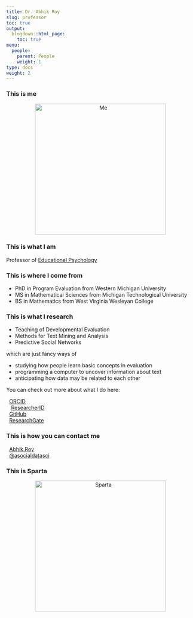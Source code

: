```yaml
---
title: Dr. Abhik Roy
slug: professor
toc: true
output:
  blogdown::html_page:
    toc: true
menu:
  people:
    parent: People
    weight: 1
type: docs
weight: 2
---
```




<style type="text/css">
.article-container {
  max-width: 960px;
}

iframe {
  width: 1px;
  min-width: 100%;
  border:0;
}

#TableOfContents, .docs-toc-title {
  border-left: 1px solid $sta-primary;
}
</style>

</style>

### This is me

<center>

<img src="/img/me.png" alt="Me" style="width: 350px;"/>

</center>

### This is what I am

Professor of [Educational Psychology](https://counselingandlearningsci.wvu.edu/academics/master-educational-psychology)

### This is where I come from

- PhD in Program Evaluation from Western Michigan University
- MS in Mathematical Sciences from Michigan Technological University
- BS in Mathematics from West Virginia Wesleyan College

### This is what I research

- Teaching of Developmental Evaluation
- Methods for Text Mining and Analysis
- Predictive Social Networks

which are just fancy ways of

- studying how people learn basic concepts in evaluation
- programming a computer to uncover information about text
- anticipating how data may be related to each other

You can check out more about what I do here:
<br>
<p>
<span style="font-size: 1.0em; color: #A6CE39;">
<i class="fab fa-orcid fa-fw"></i>&nbsp;
</span>
<a href="https://orcid.org/0000-0002-7085-8964" target="_blank">ORCID</a>
<br>
<span style="font-size: 1.0em; color: #ff8000;">
&hairsp;&hairsp;<i class="ai ai-researcherid ai-1x"></i>  &hairsp;&hairsp;
</span>
<a href="https://publons.com/researcher/4243335/abhik-roy/" target="_blank">ResearcherID</a>
<br>
<span style="font-size: 1.0em; color: #ffffff;">
<i class="fab fa-github fa-fw"></i>&nbsp;
</span>
<a href="https://github.com/drabhikroy/" target="_blank">GitHub</a>
<br>
<span style="font-size: 1.0em; color: #60D1AE;">
<i class="fab fa-researchgate fa-fw"></i>&nbsp;
</span>
<a href="https://www.researchgate.net/profile/Abhik_Roy2" target="_blank">ResearchGate</a>
</p>

### This is how you can contact me

<p>
<span style="font-size: 1.0em; color: #b5aab8;">
<i class="far fa-envelope fa-fw"></i></i>&nbsp;
</span>
<a href="mailto: Abhik.Roy@mail.wvu.edu">Abhik.Roy</a>
<br>
<span style="font-size: 1.0em; color: #1da1f2;">
<i class="fab fa-twitter fa-fw"></i></i></i>&nbsp;
</span>
<a href="https://twitter.com/asocialdatasci" target="_blank">@asocialdatasci</a>
</p>

### This is Sparta

<center>

<img src="/img/sparta.png" alt="Sparta" style="width: 350px;"/>

</center>



